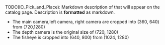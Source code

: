 TODO(IO_Pick_and_Place): Markdown description of that will appear on the catalog page.
Description is **formatted** as markdown.


- The main camera,left camera, right camera are cropped into (360, 640) from (720,1280)
- The depth camera is the original size of (720, 1280)
- The fisheye is cropped into (640, 800) from (1024, 1280) 

